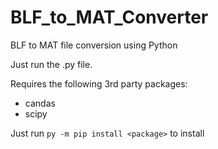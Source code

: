 # BLF_to_MAT_Converter
BLF to MAT file conversion using Python

Just run the .py file.

Requires the following 3rd party packages:
- candas
- scipy

Just run `py -m pip install <package>` to install
  
